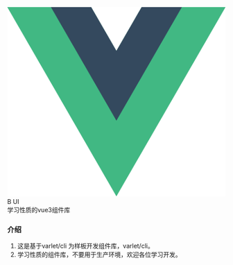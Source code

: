 <div class="varlet-introduce">
  <div class="varlet-introduce__row">
    <img class="varlet-introduce__image" src="../public/logo.svg" />
    <div class="varlet-introduce__name">B UI</div>  
  </div>
  <div class="varlet-introduce__des">学习性质的vue3组件库</div>
</div>

### 介绍

1. 这是基于varlet/cli 为样板开发组件库，varlet/cli。
2. 学习性质的组件库，不要用于生产环境，欢迎各位学习开发。
